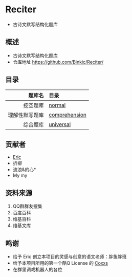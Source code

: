 # Reciter
- 古诗文默写结构化题库

## 概述
- 古诗文默写结构化题库
- 仓库地址 <https://github.com/Binkic/Reciter/>

## 目录
|题库名|目录|
|-----:|:-----|
|挖空题库|[normal](normal/)|
|理解性默写题库|[comprehension](comprehension/)|
|综合题库|[universal](universal/)|

## 贡献者
- [Eric](https://superexercisebook.com/)
- 折柳
- 流浪&的心*
- My my

## 资料来源
1. QQ群群友搜集
2. 百度百科
3. 维基百科
4. 维基文库

## 鸣谢
- 给予 Eric 创立本项目的灵感与创意的语文老师：胖鱼胖班
- 给予本项目所用的第一个酷Q License 的 [Coxxs](https://coxxs.me/)
- 在群里调戏机器人的各位